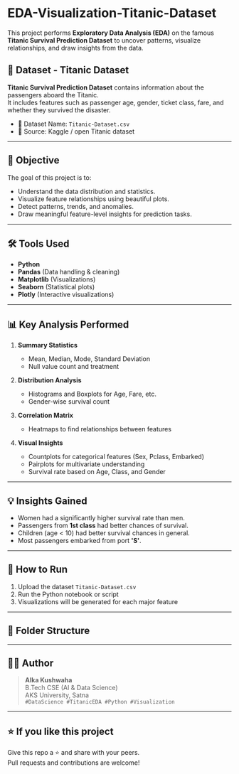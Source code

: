 # EDA-Visualization-Titanic-Dataset

This project performs **Exploratory Data Analysis (EDA)** on the famous **Titanic Survival Prediction Dataset** to uncover patterns, visualize relationships, and draw insights from the data.

## 🚢 Dataset - Titanic Dataset

**Titanic Survival Prediction Dataset** contains information about the passengers aboard the Titanic.  
It includes features such as passenger age, gender, ticket class, fare, and whether they survived the disaster.

- 📂 Dataset Name: `Titanic-Dataset.csv`
- 📌 Source: Kaggle / open Titanic dataset

---

## 🎯 Objective

The goal of this project is to:
- Understand the data distribution and statistics.
- Visualize feature relationships using beautiful plots.
- Detect patterns, trends, and anomalies.
- Draw meaningful feature-level insights for prediction tasks.

---

## 🛠️ Tools Used

- **Python**
- **Pandas** (Data handling & cleaning)
- **Matplotlib** (Visualizations)
- **Seaborn** (Statistical plots)
- **Plotly** (Interactive visualizations)

---

## 📊 Key Analysis Performed

1. **Summary Statistics**
   - Mean, Median, Mode, Standard Deviation
   - Null value count and treatment

2. **Distribution Analysis**
   - Histograms and Boxplots for Age, Fare, etc.
   - Gender-wise survival count

3. **Correlation Matrix**
   - Heatmaps to find relationships between features

4. **Visual Insights**
   - Countplots for categorical features (Sex, Pclass, Embarked)
   - Pairplots for multivariate understanding
   - Survival rate based on Age, Class, and Gender

---

## 💡 Insights Gained

- Women had a significantly higher survival rate than men.
- Passengers from **1st class** had better chances of survival.
- Children (age < 10) had better survival chances in general.
- Most passengers embarked from port **'S'**.

---

## 🚀 How to Run

1. Upload the dataset `Titanic-Dataset.csv`
2. Run the Python notebook or script
3. Visualizations will be generated for each major feature

---

## 📁 Folder Structure
---

## 👩‍💻 Author

> **Alka Kushwaha**  
B.Tech CSE (AI & Data Science)  
AKS University, Satna  
`#DataScience #TitanicEDA #Python #Visualization`

---

## ⭐️ If you like this project

Give this repo a ⭐️ and share with your peers.  
Pull requests and contributions are welcome!
